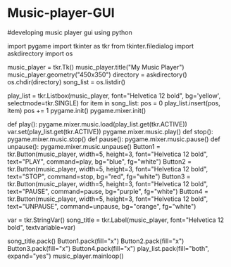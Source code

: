 # Music-player-GUI
#developing music player gui using python

import pygame
import tkinter as tkr
from tkinter.filedialog import askdirectory
import os

music_player = tkr.Tk()
music_player.title("My Music Player")
music_player.geometry("450x350")
directory = askdirectory()
os.chdir(directory)
song_list = os.listdir()

play_list = tkr.Listbox(music_player, font="Helvetica 12 bold", bg='yellow', selectmode=tkr.SINGLE)
for item in song_list:
    pos = 0
    play_list.insert(pos, item)
    pos += 1
pygame.init()
pygame.mixer.init()

def play():
    pygame.mixer.music.load(play_list.get(tkr.ACTIVE))
    var.set(play_list.get(tkr.ACTIVE))
    pygame.mixer.music.play()
def stop():
    pygame.mixer.music.stop()
def pause():
    pygame.mixer.music.pause()
def unpause():
    pygame.mixer.music.unpause()
Button1 = tkr.Button(music_player, width=5, height=3, font="Helvetica 12 bold", text="PLAY", command=play, bg="blue", fg="white")
Button2 = tkr.Button(music_player, width=5, height=3, font="Helvetica 12 bold", text="STOP", command=stop, bg="red", fg="white")
Button3 = tkr.Button(music_player, width=5, height=3, font="Helvetica 12 bold", text="PAUSE", command=pause, bg="purple", fg="white")
Button4 = tkr.Button(music_player, width=5, height=3, font="Helvetica 12 bold", text="UNPAUSE", command=unpause, bg="orange", fg="white")

var = tkr.StringVar() 
song_title = tkr.Label(music_player, font="Helvetica 12 bold", textvariable=var)

song_title.pack()
Button1.pack(fill="x")
Button2.pack(fill="x")
Button3.pack(fill="x")
Button4.pack(fill="x")
play_list.pack(fill="both", expand="yes")
music_player.mainloop()

